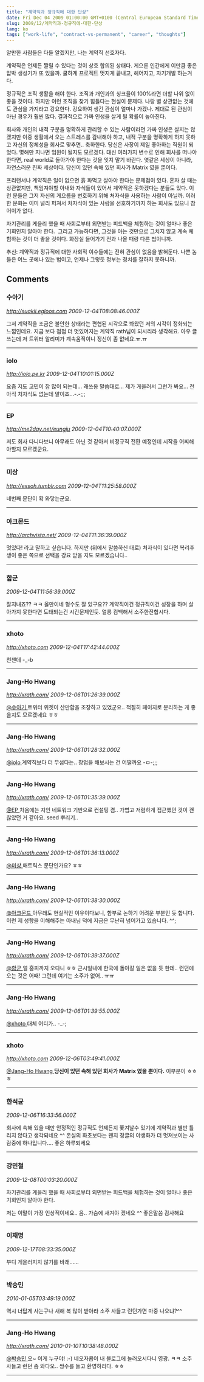 ```yaml
---
title: "계약직과 정규직에 대한 단상"
date: Fri Dec 04 2009 01:00:00 GMT+0100 (Central European Standard Time)
slug: 2009/12/계약직과-정규직에-대한-단상
lang: ko
tags: ["work-life", "contract-vs-permanent", "career", "thoughts"]
---
```


알만한 사람들은 다들 알겠지만, 나는 계약직 선호자다.

계약직은 언제든 짤릴 수 있다는 것이 상호 합의된 상태다. 게으른 인간에게 이만큼 좋은 압박 생성기가 또 있을까. 쿨하게 프로젝트 멋지게 끝내고, 헤어지고, 자기개발 하는거다.

정규직은 조직 생활을 해야 한다. 조직과 개인과의 싱크율이 100%라면 더할 나위 없이 좋을 것이다. 하지만 이런 조직을 찾기 힘들다는 현실이 문제다. 나랑 별 상관없는 것에도 관심을 가지라고 강요한다. 강요하여 생긴 관심이 얼마나 가겠나. 제대로 된 관심이 아닌 경우가 훨씬 많다. 결과적으로 가짜 인생을 살게 될 확률이 높아진다.

회사와 개인의 내적 구분을 명확하게 관리할 수 있는 사람이라면 가짜 인생은 살지는 않겠지만 이중 생활에서 오는 스트레스를 감내해야 하고, 내적 구분을 명확하게 하지 못하고 자신의 정체성을 회사로 맞추면.. 축하한다. 당신은 사장이 제일 좋아하는 직원이 되었다. 몇해만 지나면 임원이 될지도 모르겠다. 대신 여러가지 변수로 인해 회사를 떠나야 한다면, real world로 돌아가야 한다는 것을 잊지 말기 바란다. 엿같은 세상이 아니라, 자연스러운 진짜 세상이다. 당신이 있던 속해 있던 회사가 Matrix 였을 뿐이다.

프리랜서나 계약직은 일이 없으면 흙 파먹고 살아야 한다는 문제점이 있다. 혼자 살 때는 상관없지만, 책임져야할 아내와 자식들이 있어서 계약직은 못하겠다는 분들도 있다. 이런 분들은 그저 자신의 게으름을 변호하기 위해 처자식을 사용하는 사람이 아닐까. 이러한 문화는 이미 널리 퍼져서 처자식이 있는 사람을 선호하기까지 하는 회사도 있으니 참 어이가 없다.

자기관리를 게을리 했을 때 사회로부터 외면받는 피드백을 체험하는 것이 얼마나 좋은 기회인지 알아야 한다.  그리고 가능하다면, 그것을 아는 것만으로 그치지 않고 계속 체험하는 것이 더 좋을 것이다. 화장실 들어가기 전과 나올 때랑 다른 법이니까.

추신: 계약직과 정규직에 대한 사회적 이슈들에는 전혀 관심이 없음을 밝혀둔다. 나쁜 놈들은 어느 곳에나 있는 법이고, 언제나 그렇듯 정부는 정치를 잘하지 못하니까.

## Comments

### 수아기
*http://suakii.egloos.com*
*2009-12-04T08:08:46.000Z*

그저 계약직을 조금은 불안한 상태라는 편협된 시각으로 봐왔던 저의 시각이 정화되는 느낌인데요. 지금 보다 점점 더 멋있어지는 계약직 rath님이 되시리라 생각해요. 아우 글 쓰는데 저 트위터 알리미가 계속움직이니 정신이 좀 없네요.ㅠ.ㅠ

---

### iolo
*http://iolo.pe.kr*
*2009-12-04T10:01:15.000Z*

요즘 저도 고민이 참 많이 되는데...
래쓰옹 말씀대로... 제가 게을러서 그런가 봐요...
전 아직 처자식도 없는데 말이죠...-.-;;;

---

### EP
*http://me2day.net/eungju*
*2009-12-04T10:40:07.000Z*

저도 회사 다니다보니 아무래도 아닌 것 같아서 비정규직 전환 예정인데 시작을 어찌해야할지 모르겠군요.

---

### 미상
*http://exsoh.tumblr.com*
*2009-12-04T11:25:58.000Z*

네번째 문단이 확 와닿는군요.

---

### 아크몬드
*http://archvista.net/*
*2009-12-04T11:36:39.000Z*

멋있다! 라고 말하고 싶습니다.
하지만 (위에서 말씀하신 대로) 처자식이 있다면 복리후생이 좋은 쪽으로 선택을 강요 받을 지도 모르겠습니다..

---

### 함군
*2009-12-04T11:56:39.000Z*

잘지내죠?? ㅋㅋ 올만이네
형수도 잘 있구요??
계약직이건 정규직이건 성장을 하며 살아가지 못한다면
도태되는건 시간문제인듯.
얼릉 컴백해서 소주한잔합시다.

---

### xhoto
*http://xhoto.com*
*2009-12-04T17:42:44.000Z*

천잰데 -_-b

---

### Jang-Ho Hwang
*http://xrath.com/*
*2009-12-06T01:26:39.000Z*

[@수아기 ](#comment-3585) 
트위터 위젯이 산만함을 조장하고 있었군요.. 적절히 페이지로 분리하는 게 좋을지도 모르겠네요 ㅎㅎ

---

### Jang-Ho Hwang
*http://xrath.com/*
*2009-12-06T01:28:32.000Z*

[@iolo ](#comment-3586) 
계약직보다 더 무섭다는.. 창업을 해보시는 건 어떨까요 -ㅁ-;;;

---

### Jang-Ho Hwang
*http://xrath.com/*
*2009-12-06T01:35:39.000Z*

[@EP ](#comment-3587) 
처음에는 지인 네트워크 기반으로 컨설팅 겸.. 가볍고 저렴하게 접근했던 것이 괜찮았던 거 같아요. seed 뿌리기..

---

### Jang-Ho Hwang
*http://xrath.com/*
*2009-12-06T01:36:13.000Z*

[@미상 ](#comment-3588) 
매트릭스 문단인가요? ㅎㅎ

---

### Jang-Ho Hwang
*http://xrath.com/*
*2009-12-06T01:38:30.000Z*

[@아크몬드 ](#comment-3589) 
아무래도 현실적인 이유이다보니, 함부로 논하기 어려운 부분인 듯 합니다.
이런 제 성향을 이해해주는 아내님 덕에 지금은 무난히 넘어가고 있습니다. ^^;

---

### Jang-Ho Hwang
*http://xrath.com/*
*2009-12-06T01:39:37.000Z*

[@함군 ](#comment-3590) 
얼 홈피까지 오다니 ㅎㅎ 근시일내에 한국에 돌아갈 일은 없을 듯 한데.. 
런던에 오는 것은 어때! 그런데 여기는 소주가 없어.. ㅠㅠ

---

### Jang-Ho Hwang
*http://xrath.com/*
*2009-12-06T01:39:55.000Z*

[@xhoto ](#comment-3591) 
대체 어디가.. -_-;

---

### xhoto
*http://xhoto.com*
*2009-12-06T03:49:41.000Z*

[@Jang-Ho Hwang  ](#comment-3604) 
**당신이 있던 속해 있던 회사가 Matrix 였을 뿐이다.** 
이부분이 ㅎㅎㅎ

---

### 한석균
*2009-12-06T16:33:56.000Z*

회사에 속해 있을 때만 안정적인 정규직도 
언제든지 쫓겨날수 있기에 계약직과 별반 틀리지 않다고 생각되네요 ^^ 
온실의 화초보다는 왠지 정글의 야생화가 더 멋져보이는 사람중에 하나입니다....
좋은 하루되세요

---

### 강민철
*2009-12-08T00:03:20.000Z*

자기관리를 게을리 했을 때 사회로부터 외면받는 피드백을 체험하는 것이 얼마나 좋은 기회인지 알아야 한다.

저는 이말이 가장 인상적이네요.. 음.. 가슴에 새겨야 겠네요 ^^ 좋은말씀 감사해요

---

### 이재명
*2009-12-17T08:33:35.000Z*

부디 게을러지지 않기를 바래......

---

### 박승민
*2010-01-05T03:49:19.000Z*

역시 너답게 사는구나
새해 복 많이 받아라
소주 사들고 런던가면 마중 나오냐?^^

---

### Jang-Ho Hwang
*http://xrath.com/*
*2010-01-10T10:38:48.000Z*

[@박승민 ](#comment-3705) 
오~ 이게 누구야! :-) 네오자콥이 내 블로그에 놀러오시다니 영광. ㅋㅋ 
소주 사들고 런던 좀 와다오.. 쌍수를 들고 환영하리다. ㅎㅎ

---
